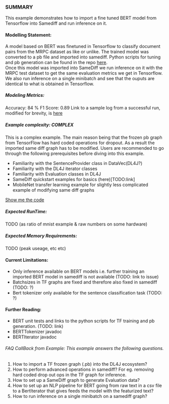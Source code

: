 ### SUMMARY
This example demonstrates how to import a fine tuned BERT model from Tensorflow into Samediff and run inference on it.

#### Modelling Statement:
A model based on BERT was finetuned in Tensorflow to classify document pairs from the MRPC dataset as like or unlike.
The trained model was converted to a pb file and imported into samediff. Python scripts for tuning and pb generation can be found in the repo [here](TODO:link).  
Once this model was imported into SameDiff we run inference on it with the MRPC test dataset to get the same evaluation metrics we get in Tensorflow.
We also run inference on a single minibatch and see that the ouputs are identical to what is obtained in Tensorflow.

##### Modeling Metrics:
Accuracy: 84 % 
F1 Score: 0.89
Link to a sample log from a successful run, modified for brevity, is [here](.BertInferenceExample.out)

##### Example complexity: **COMPLEX**  
This is a complex example. The main reason being that the frozen pb graph from TensorFlow has hard coded operations for dropout.
As a result the imported same diff graph has to be modified. Users are recommended to go through the following prerequisites before diving into this example.  

- Familiarity with the SentenceProvider class in DataVec(DL4J?) 
- Familiarity with the DL4J iterator classes
- Familiarity with Evaluation classes in DL4J
- SameDiff quickstart examples for basics (here)[TODO:link]
- MobileNet transfer learning example for slightly less complicated example of modifying same diff graphs

[Show me the code](./BertInferenceExample.java)


##### Expected RunTime:
TODO (as ratio of mnist example & raw numbers on some hardware)

##### Expected Memory Requirements:
TODO (peak useage, etc etc)

#### Current Limitations:
* Only inference available on BERT models i.e. further training an imported BERT model in samediff is not available (TODO: link to issue)
* Batchsizes in TF graphs are fixed and therefore also fixed in samediff (TODO: ?)
* Bert tokenizer only available for the sentence classification task (TODO: ?)

#### Further Reading:
* BERT unit tests and links to the python scripts for TF training and pb generation. (TODO: link)
* BERTTokenizer javadoc
* BERTIterator javadoc

###### FAQ CallBack from Example: This example answers the following questions.
1) How to import a TF frozen graph (.pb) into the DL4J ecosystem?
2) How to perform advanced operations in samediff? For eg. removing hard coded drop out ops in the TF graph for inference.
3) How to set up a SameDiff graph to generate Evaluation data?
4) How to set up an NLP pipeline for BERT going from raw text in a csv file to a BertIterator that gives feeds the model with the featurized text?
5) How to run inference on a single minibatch on a samediff graph?
